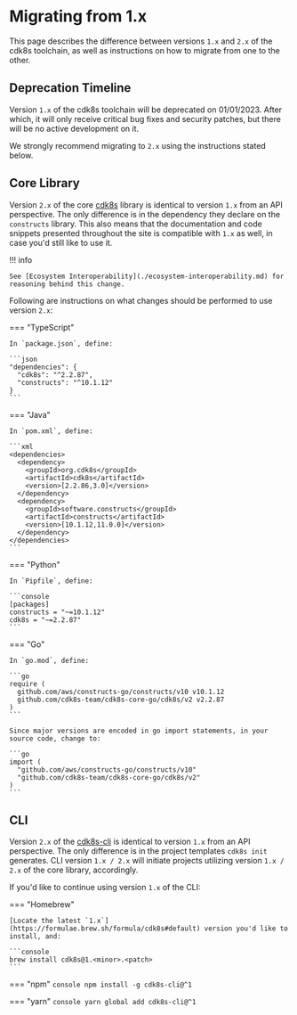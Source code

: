 # Migrating from 1.x

This page describes the difference between versions `1.x` and `2.x` of the cdk8s toolchain, as well as instructions on how to migrate from one to the other.

## Deprecation Timeline

Version `1.x` of the cdk8s toolchain will be deprecated on 01/01/2023. After which, it will only receive critical bug fixes and security patches, but there will be no active development on it.

We strongly recommend migrating to `2.x` using the instructions stated below.

## Core Library

Version `2.x` of the core [cdk8s](https://www.npmjs.com/package/cdk8s) library is identical to version `1.x` from an API perspective. The only difference is in the dependency they declare on the `constructs` library. This also means that the documentation and code snippets presented throughout the site is compatible with `1.x` as well, in case you'd still like to use it.

!!! info

    See [Ecosystem Interoperability](./ecosystem-interoperability.md) for reasoning behind this change.

Following are instructions on what changes should be performed to use version `2.x`:

=== "TypeScript"

    In `package.json`, define:

    ```json
    "dependencies": {
      "cdk8s": "^2.2.87",
      "constructs": "^10.1.12"
    }
    ```

=== "Java"

    In `pom.xml`, define:

    ```xml
    <dependencies>
      <dependency>
        <groupId>org.cdk8s</groupId>
        <artifactId>cdk8s</artifactId>
        <version>[2.2.86,3.0]</version>
      </dependency>
      <dependency>
        <groupId>software.constructs</groupId>
        <artifactId>constructs</artifactId>
        <version>[10.1.12,11.0.0]</version>
      </dependency>
    </dependencies>
    ```

=== "Python"

    In `Pipfile`, define:

    ```console
    [packages]
    constructs = "~=10.1.12"
    cdk8s = "~=2.2.87"
    ```

=== "Go"

    In `go.mod`, define:

    ```go
    require (
      github.com/aws/constructs-go/constructs/v10 v10.1.12
      github.com/cdk8s-team/cdk8s-core-go/cdk8s/v2 v2.2.87
    )
    ```

    Since major versions are encoded in go import statements, in your source code, change to:

    ```go
    import (
      "github.com/aws/constructs-go/constructs/v10"
      "github.com/cdk8s-team/cdk8s-core-go/cdk8s/v2"
    )
    ```

## CLI

Version `2.x` of the [cdk8s-cli](https://www.npmjs.com/package/cdk8s-cli) is identical to version `1.x` from an API perspective. The only difference is in the project templates `cdk8s init` generates. CLI version `1.x / 2.x` will initiate projects utilizing version `1.x / 2.x` of the core library, accordingly.

If you'd like to continue using version `1.x` of the CLI:

=== "Homebrew"

    [Locate the latest `1.x`](https://formulae.brew.sh/formula/cdk8s#default) version you'd like to install, and:

    ```console
    brew install cdk8s@1.<minor>.<patch>
    ```

=== "npm"
    ```console
    npm install -g cdk8s-cli@^1
    ```

=== "yarn"
    ```console
    yarn global add cdk8s-cli@^1
    ```
